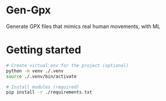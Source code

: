 # Gen-Gpx

Generate GPX files that mimics real human movements, with ML


# Getting started

```sh
# Create virtual env for the project (optional)
python -m venv ./.venv
source ./.venv/bin/activate

# Install modules (required)
pip install -r ./requirements.txt
```

